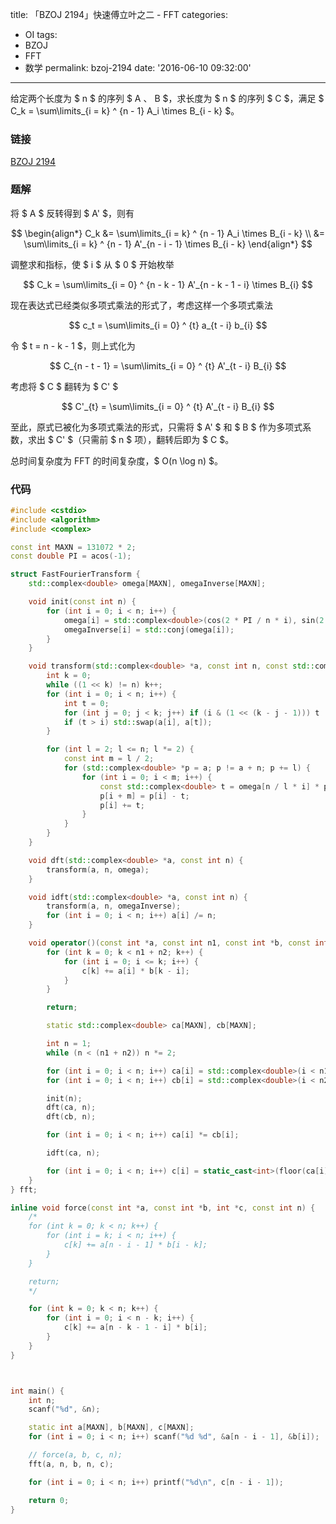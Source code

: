 title: 「BZOJ 2194」快速傅立叶之二 - FFT
categories:
  - OI
tags:
  - BZOJ
  - FFT
  - 数学
permalink: bzoj-2194
date: '2016-06-10 09:32:00'
---

给定两个长度为 $ n $ 的序列 $ A $、$ B $，求长度为 $ n $ 的序列 $ C $，满足 $ C_k = \sum\limits_{i = k} ^ {n - 1} A_i \times B_{i - k} $。

<!-- more -->

### 链接

[BZOJ 2194](http://www.lydsy.com/JudgeOnline/problem.php?id=2194)

### 题解

将 $ A $ 反转得到 $ A' $，则有

$$ \begin{align*} C_k &= \sum\limits_{i = k} ^ {n - 1} A_i \times B_{i - k} \\ &= \sum\limits_{i = k} ^ {n - 1} A'_{n - i - 1} \times B_{i - k} \end{align*} $$

调整求和指标，使 $ i $ 从 $ 0 $ 开始枚举

$$ C_k = \sum\limits_{i = 0} ^ {n - k - 1} A'_{n - k - 1 - i} \times B_{i} $$

现在表达式已经类似多项式乘法的形式了，考虑这样一个多项式乘法

$$ c_t = \sum\limits_{i = 0} ^ {t} a_{t - i} b_{i} $$

令 $ t = n - k - 1 $，则上式化为

$$ C_{n - t - 1} = \sum\limits_{i = 0} ^ {t} A'_{t - i} B_{i} $$

考虑将 $ C $ 翻转为 $ C' $

$$ C'_{t} = \sum\limits_{i = 0} ^ {t} A'_{t - i} B_{i} $$

至此，原式已被化为多项式乘法的形式，只需将 $ A' $ 和 $ B $ 作为多项式系数，求出 $ C' $（只需前 $ n $ 项），翻转后即为 $ C $。

总时间复杂度为 FFT 的时间复杂度，$ O(n \log n) $。

### 代码

```cpp
#include <cstdio>
#include <algorithm>
#include <complex>

const int MAXN = 131072 * 2;
const double PI = acos(-1);

struct FastFourierTransform {
    std::complex<double> omega[MAXN], omegaInverse[MAXN];

    void init(const int n) {
        for (int i = 0; i < n; i++) {
            omega[i] = std::complex<double>(cos(2 * PI / n * i), sin(2 * PI / n * i));
            omegaInverse[i] = std::conj(omega[i]);
        }
    }

    void transform(std::complex<double> *a, const int n, const std::complex<double> *omega) {
        int k = 0;
        while ((1 << k) != n) k++;
        for (int i = 0; i < n; i++) {
            int t = 0;
            for (int j = 0; j < k; j++) if (i & (1 << (k - j - 1))) t |= (1 << j);
            if (t > i) std::swap(a[i], a[t]);
        }

        for (int l = 2; l <= n; l *= 2) {
            const int m = l / 2;
            for (std::complex<double> *p = a; p != a + n; p += l) {
                for (int i = 0; i < m; i++) {
                    const std::complex<double> t = omega[n / l * i] * p[i + m];
                    p[i + m] = p[i] - t;
                    p[i] += t;
                }
            }
        }
    }

    void dft(std::complex<double> *a, const int n) {
        transform(a, n, omega);
    }

    void idft(std::complex<double> *a, const int n) {
        transform(a, n, omegaInverse);
        for (int i = 0; i < n; i++) a[i] /= n;
    }

    void operator()(const int *a, const int n1, const int *b, const int n2, int *c) {
        for (int k = 0; k < n1 + n2; k++) {
            for (int i = 0; i <= k; i++) {
                c[k] += a[i] * b[k - i];
            }
        }

        return;

        static std::complex<double> ca[MAXN], cb[MAXN];

        int n = 1;
        while (n < (n1 + n2)) n *= 2;

        for (int i = 0; i < n; i++) ca[i] = std::complex<double>(i < n1 ? a[i] : 0, 0);
        for (int i = 0; i < n; i++) cb[i] = std::complex<double>(i < n2 ? b[i] : 0, 0);

        init(n);
        dft(ca, n);
        dft(cb, n);

        for (int i = 0; i < n; i++) ca[i] *= cb[i];

        idft(ca, n);

        for (int i = 0; i < n; i++) c[i] = static_cast<int>(floor(ca[i].real() + 0.5));
    }
} fft;

inline void force(const int *a, const int *b, int *c, const int n) {
    /*
    for (int k = 0; k < n; k++) {
        for (int i = k; i < n; i++) {
            c[k] += a[n - i - 1] * b[i - k];
        }
    }

    return;
    */

    for (int k = 0; k < n; k++) {
        for (int i = 0; i < n - k; i++) {
            c[k] += a[n - k - 1 - i] * b[i];
        }
    }
}



int main() {
    int n;
    scanf("%d", &n);

    static int a[MAXN], b[MAXN], c[MAXN];
    for (int i = 0; i < n; i++) scanf("%d %d", &a[n - i - 1], &b[i]);

    // force(a, b, c, n);
    fft(a, n, b, n, c);

    for (int i = 0; i < n; i++) printf("%d\n", c[n - i - 1]);

    return 0;
}
```